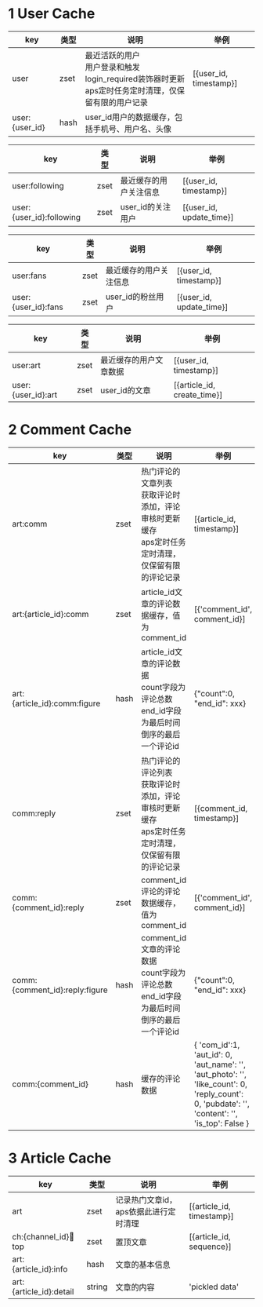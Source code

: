 # 1 User Cache

| key            | 类型 | 说明                                                         | 举例                   |
| -------------- | ---- | ------------------------------------------------------------ | ---------------------- |
| user           | zset | 最近活跃的用户<br />用户登录和触发login_required装饰器时更新<br />aps定时任务定时清理，仅保留有限的用户记录 | [{user_id, timestamp}] |
| user:{user_id} | hash | user_id用户的数据缓存，包括手机号、用户名、头像              |                        |



| key                      | 类型 | 说明                   | 举例                     |
| ------------------------ | ---- | ---------------------- | ------------------------ |
| user:following           | zset | 最近缓存的用户关注信息 | [{user_id, timestamp}]   |
| user:{user_id}:following | zset | user_id的关注用户      | [{user_id, update_time}] |

| key                 | 类型 | 说明                   | 举例                     |
| ------------------- | ---- | ---------------------- | ------------------------ |
| user:fans           | zset | 最近缓存的用户关注信息 | [{user_id, timestamp}]   |
| user:{user_id}:fans | zset | user_id的粉丝用户      | [{user_id, update_time}] |

| key                | 类型 | 说明                   | 举例                        |
| ------------------ | ---- | ---------------------- | --------------------------- |
| user:art           | zset | 最近缓存的用户文章数据 | [{user_id, timestamp}]      |
| user:{user_id}:art | zset | user_id的文章          | [{article_id, create_time}] |



# 2 Comment Cache

| key                            | 类型 | 说明                                                         | 举例                                                         |
| ------------------------------ | ---- | ------------------------------------------------------------ | ------------------------------------------------------------ |
| art:comm                       | zset | 热门评论的文章列表<br />获取评论时添加，评论审核时更新缓存<br />aps定时任务定时清理，仅保留有限的评论记录 | [{article_id, timestamp}]                                    |
| art:{article_id}:comm          | zset | article_id文章的评论数据缓存，值为comment_id                 | [{'comment_id',  comment_id}]                                |
| art:{article_id}:comm:figure   | hash | article_id文章的评论数据<br />count字段为评论总数<br />end_id字段为最后时间倒序的最后一个评论id | {"count":0, "end_id": xxx}                                   |
| comm:reply                     | zset | 热门评论的评论列表<br />获取评论时添加，评论审核时更新缓存<br />aps定时任务定时清理，仅保留有限的评论记录 | [{comment_id, timestamp}]                                    |
| comm:{comment_id}:reply        | zset | comment_id评论的评论数据缓存，值为comment_id                 | [{'comment_id',  comment_id}]                                |
| comm:{comment_id}:reply:figure | hash | comment_id文章的评论数据<br />count字段为评论总数<br />end_id字段为最后时间倒序的最后一个评论id | {"count":0, "end_id": xxx}                                   |
| comm:{comment_id}              | hash | 缓存的评论数据                                               | {    'com_id':1,  'aut_id': 0,     'aut_name': '',     'aut_photo': '',     'like_count': 0,     'reply_count': 0,     'pubdate': '',     'content': '',     'is_top': False } |



# 3 Article Cache

| key                     | 类型   | 说明                                  | 举例                      |
| ----------------------- | ------ | ------------------------------------- | ------------------------- |
| art                     | zset   | 记录热门文章id，aps依据此进行定时清理 | [{article_id, timestamp}] |
| ch:{channel_id}:art:top | zset   | 置顶文章                              | [{article_id, sequence}]  |
| art:{article_id}:info   | hash   | 文章的基本信息                        |                           |
| art:{article_id}:detail | string | 文章的内容                            | 'pickled data'            |

